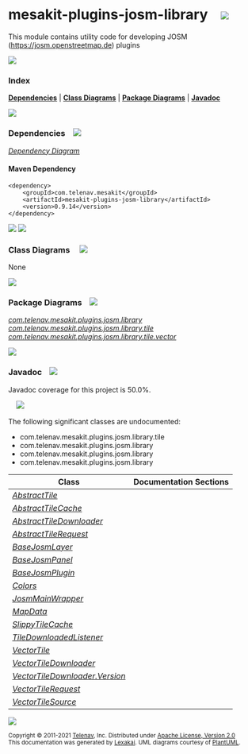 [//]: # (start-user-text)



[//]: # (end-user-text)

# mesakit-plugins-josm-library &nbsp;&nbsp; <img src="https://telenav.github.io/telenav-assets/images/icons//puzzle-32.png" srcset="https://telenav.github.io/telenav-assets/images/icons//puzzle-32-2x.png 2x"/>

This module contains utility code for developing JOSM (https://josm.openstreetmap.de) plugins

<img src="https://telenav.github.io/telenav-assets/images/separators/horizontal-line-512.png" srcset="https://telenav.github.io/telenav-assets/images/separators/horizontal-line-512-2x.png 2x"/>

### Index



[**Dependencies**](#dependencies) | [**Class Diagrams**](#class-diagrams) | [**Package Diagrams**](#package-diagrams) | [**Javadoc**](#javadoc)

<img src="https://telenav.github.io/telenav-assets/images/separators/horizontal-line-512.png" srcset="https://telenav.github.io/telenav-assets/images/separators/horizontal-line-512-2x.png 2x"/>

### Dependencies <a name="dependencies"></a> &nbsp;&nbsp; <img src="https://telenav.github.io/telenav-assets/images/icons/dependencies-32.png" srcset="https://telenav.github.io/telenav-assets/images/icons/dependencies-32-2x.png 2x"/>

[*Dependency Diagram*](https://www.mesakit.org/0.9.14/lexakai/mesakit-extensions/mesakit-plugins/josm/library/documentation/diagrams/dependencies.svg)

#### Maven Dependency

    <dependency>
        <groupId>com.telenav.mesakit</groupId>
        <artifactId>mesakit-plugins-josm-library</artifactId>
        <version>0.9.14</version>
    </dependency>

<img src="https://telenav.github.io/telenav-assets/images/separators/horizontal-line-128.png" srcset="https://telenav.github.io/telenav-assets/images/separators/horizontal-line-128-2x.png 2x"/>

[//]: # (start-user-text)



[//]: # (end-user-text)

<img src="https://telenav.github.io/telenav-assets/images/separators/horizontal-line-128.png" srcset="https://telenav.github.io/telenav-assets/images/separators/horizontal-line-128-2x.png 2x"/>

### Class Diagrams <a name="class-diagrams"></a> &nbsp; &nbsp; <img src="https://telenav.github.io/telenav-assets/images/icons/diagram-40.png" srcset="https://telenav.github.io/telenav-assets/images/icons/diagram-40-2x.png 2x"/>

None

<img src="https://telenav.github.io/telenav-assets/images/separators/horizontal-line-128.png" srcset="https://telenav.github.io/telenav-assets/images/separators/horizontal-line-128-2x.png 2x"/>

### Package Diagrams <a name="package-diagrams"></a> &nbsp;&nbsp; <img src="https://telenav.github.io/telenav-assets/images/icons/box-24.png" srcset="https://telenav.github.io/telenav-assets/images/icons/box-24-2x.png 2x"/>

[*com.telenav.mesakit.plugins.josm.library*](https://www.mesakit.org/0.9.14/lexakai/mesakit-extensions/mesakit-plugins/josm/library/documentation/diagrams/com.telenav.mesakit.plugins.josm.library.svg)  
[*com.telenav.mesakit.plugins.josm.library.tile*](https://www.mesakit.org/0.9.14/lexakai/mesakit-extensions/mesakit-plugins/josm/library/documentation/diagrams/com.telenav.mesakit.plugins.josm.library.tile.svg)  
[*com.telenav.mesakit.plugins.josm.library.tile.vector*](https://www.mesakit.org/0.9.14/lexakai/mesakit-extensions/mesakit-plugins/josm/library/documentation/diagrams/com.telenav.mesakit.plugins.josm.library.tile.vector.svg)

<img src="https://telenav.github.io/telenav-assets/images/separators/horizontal-line-128.png" srcset="https://telenav.github.io/telenav-assets/images/separators/horizontal-line-128-2x.png 2x"/>

### Javadoc <a name="javadoc"></a> &nbsp;&nbsp; <img src="https://telenav.github.io/telenav-assets/images/icons/books-24.png" srcset="https://telenav.github.io/telenav-assets/images/icons/books-24-2x.png 2x"/>

Javadoc coverage for this project is 50.0%.  
  
&nbsp; &nbsp; <img src="https://telenav.github.io/telenav-assets/images/meter/meter-50-96.png" srcset="https://telenav.github.io/telenav-assets/images/meter/meter-50-96-2x.png 2x"/>


The following significant classes are undocumented:  

- com.telenav.mesakit.plugins.josm.library.tile  
- com.telenav.mesakit.plugins.josm.library  
- com.telenav.mesakit.plugins.josm.library  
- com.telenav.mesakit.plugins.josm.library

| Class | Documentation Sections |
|---|---|
| [*AbstractTile*](https://www.mesakit.org/0.9.14/javadoc/mesakit-extensions/mesakit.plugins.josm.library///////////////////////////////////////////////////////////.html) |  |  
| [*AbstractTileCache*](https://www.mesakit.org/0.9.14/javadoc/mesakit-extensions/mesakit.plugins.josm.library////////////////////////////////////////////////////////////////.html) |  |  
| [*AbstractTileDownloader*](https://www.mesakit.org/0.9.14/javadoc/mesakit-extensions/mesakit.plugins.josm.library/////////////////////////////////////////////////////////////////////.html) |  |  
| [*AbstractTileRequest*](https://www.mesakit.org/0.9.14/javadoc/mesakit-extensions/mesakit.plugins.josm.library//////////////////////////////////////////////////////////////////.html) |  |  
| [*BaseJosmLayer*](https://www.mesakit.org/0.9.14/javadoc/mesakit-extensions/mesakit.plugins.josm.library///////////////////////////////////////////////////////.html) |  |  
| [*BaseJosmPanel*](https://www.mesakit.org/0.9.14/javadoc/mesakit-extensions/mesakit.plugins.josm.library///////////////////////////////////////////////////////.html) |  |  
| [*BaseJosmPlugin*](https://www.mesakit.org/0.9.14/javadoc/mesakit-extensions/mesakit.plugins.josm.library////////////////////////////////////////////////////////.html) |  |  
| [*Colors*](https://www.mesakit.org/0.9.14/javadoc/mesakit-extensions/mesakit.plugins.josm.library////////////////////////////////////////////////.html) |  |  
| [*JosmMainWrapper*](https://www.mesakit.org/0.9.14/javadoc/mesakit-extensions/mesakit.plugins.josm.library/////////////////////////////////////////////////////////.html) |  |  
| [*MapData*](https://www.mesakit.org/0.9.14/javadoc/mesakit-extensions/mesakit.plugins.josm.library//////////////////////////////////////////////////////.html) |  |  
| [*SlippyTileCache*](https://www.mesakit.org/0.9.14/javadoc/mesakit-extensions/mesakit.plugins.josm.library//////////////////////////////////////////////////////////////.html) |  |  
| [*TileDownloadedListener*](https://www.mesakit.org/0.9.14/javadoc/mesakit-extensions/mesakit.plugins.josm.library/////////////////////////////////////////////////////////////////////.html) |  |  
| [*VectorTile*](https://www.mesakit.org/0.9.14/javadoc/mesakit-extensions/mesakit.plugins.josm.library////////////////////////////////////////////////////////////////.html) |  |  
| [*VectorTileDownloader*](https://www.mesakit.org/0.9.14/javadoc/mesakit-extensions/mesakit.plugins.josm.library//////////////////////////////////////////////////////////////////////////.html) |  |  
| [*VectorTileDownloader.Version*](https://www.mesakit.org/0.9.14/javadoc/mesakit-extensions/mesakit.plugins.josm.library//////////////////////////////////////////////////////////////////////////////////.html) |  |  
| [*VectorTileRequest*](https://www.mesakit.org/0.9.14/javadoc/mesakit-extensions/mesakit.plugins.josm.library///////////////////////////////////////////////////////////////////////.html) |  |  
| [*VectorTileSource*](https://www.mesakit.org/0.9.14/javadoc/mesakit-extensions/mesakit.plugins.josm.library//////////////////////////////////////////////////////////////////////.html) |  |  

[//]: # (start-user-text)



[//]: # (end-user-text)

<img src="https://telenav.github.io/telenav-assets/images/separators/horizontal-line-512.png" srcset="https://telenav.github.io/telenav-assets/images/separators/horizontal-line-512-2x.png 2x"/>

<sub>Copyright &#169; 2011-2021 [Telenav](https://telenav.com), Inc. Distributed under [Apache License, Version 2.0](LICENSE)</sub>  
<sub>This documentation was generated by [Lexakai](https://lexakai.org). UML diagrams courtesy of [PlantUML](https://plantuml.com).</sub>
